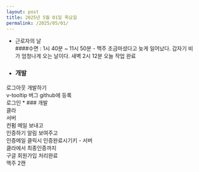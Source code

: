 ```yaml
---
layout: post
title: 2025년 5월 01일 목요일
permalink: /2025/05/01/
---
```

- 근로자의 날<br/>
####수면 : 1시 40분 ~ 11시 50분 - 맥주 조금마셨다고 늦게 일어났다. 갑자기 비가 엄청나게 오는 날이다. 새벽 2시 12분 오늘 작업 완료<br/>
* ### 개발<br/>
로그아웃 개발하기<br/>
v-tooltip 버그 github에 등록<br/>
로그인 * ### 개발<br/>
클라<br/>
서버<br/>
컨펌 메일 보내고<br/>
인증하기 알림 보여주고<br/>
인증메일 클릭시 인증완료시기키 - 서버<br/>
클라에서 최종인증까지<br/>
구글 회원가입 처리완료<br/>
맥주 2캔